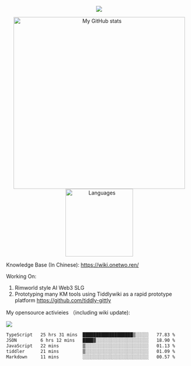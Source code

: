 <a href="https://github.com/linonetwo">
    <p align="center">
        <img src="https://github-profile-trophy.vercel.app/?username=linonetwo&column=7&theme=onedark"/>
    </p>
</a>
<a align="center" href="https://github.com/linonetwo">
  <p align="center">
    <img src="https://github-readme-stats.vercel.app/api?username=linonetwo&show_icons=true&count_private=true" alt="My GitHub stats" width="465"/>
    <img src="https://github-readme-stats.vercel.app/api/top-langs/?username=linonetwo&layout=compact&langs_count=10" alt="Languages" height="183">
  </p>
</a>

Knowledge Base (In Chinese): https://wiki.onetwo.ren/

Working On: 

1. Rimworld style AI Web3 SLG
1. Prototyping many KM tools using Tiddlywiki as a rapid prototype platform https://github.com/tiddly-gittly

My opensource activieies （including wiki update):

![](https://visitor-badge.glitch.me/badge?page_id=linonetwo.linonetwo)

<!--START_SECTION:waka-->

```txt
TypeScript   25 hrs 31 mins  ███████████████████▒░░░░░   77.83 %
JSON         6 hrs 12 mins   ████▓░░░░░░░░░░░░░░░░░░░░   18.90 %
JavaScript   22 mins         ▒░░░░░░░░░░░░░░░░░░░░░░░░   01.13 %
tiddler      21 mins         ▒░░░░░░░░░░░░░░░░░░░░░░░░   01.09 %
Markdown     11 mins         ░░░░░░░░░░░░░░░░░░░░░░░░░   00.57 %
```

<!--END_SECTION:waka-->
